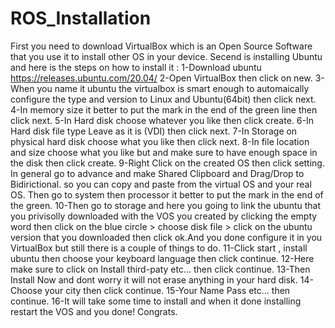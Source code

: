 # ROS_Installation
First you need to download VirtualBox which is an Open Source Software that you use it to install other OS in your device.
Secend is installing Ubuntu and here is the steps on how to install it :
1-Download ubuntu https://releases.ubuntu.com/20.04/
2-Open VirtualBox then click on new.
3-When you name it ubuntu the virtualbox is smart enough to automaically configure the type and version
 to Linux and Ubuntu(64bit) then click next.
 4-In memory size it better to put the mark in the end of the green line then click next.
 5-In Hard disk choose whatever you like then click create.
 6-In Hard disk file type Leave as it is (VDI) then click next.
 7-In Storage on physical hard disk choose what you like then click next.
 8-In file location and size choose what you like but and make sure to have enough space in the disk then click create.
 9-Right Click on the created OS then click setting. In general go to advance and make Shared Clipboard and Drag/Drop to Bidirictional. so you can copy and paste from the virtual OS and your real OS. Then go to system then processor it better to put the mark in the end of the green.
 10-Then go to storage and here you going to link the ubuntu that you privisolly downloaded with the VOS you created by clicking the empty word then click on the blue circle > choose disk file > click on the ubuntu version that you downloaded then click ok.And you done configure it in you VirtualBox but still there is a couple of things to do.
 11-Click start , install ubuntu then choose your keyboard language then click continue.
 12-Here make sure to click on Install third-paty etc... then click continue.
 13-Then Install Now and dont worry it will not erase anything in your hard disk. 
 14-Choose your city then click continue.
 15-Your Name Pass etc... then continue.
 16-It will take some time to install and when it done installing restart the VOS and you done! Congrats.
 
 
